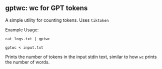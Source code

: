 ## gptwc: wc for GPT tokens

A simple utility for counting tokens. Uses `tiktoken`

Example Usage:

```
cat logs.txt | gptwc

gptwc < input.txt
```

Prints the number of tokens in the input stdin text, similar to how `wc` prints the number of words.
